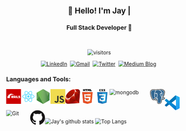 <p>
  <h2 align="center"><b>👋 Hello! I'm Jay | </b></h2>
  <h3 align="center"><b>Full Stack Developer 🚀</b></h3>
</p>
<br />
<p align="center">
    <img align="center" alt="visitors" src="https://gpvc.arturio.dev/jaybhoyar" />
</p>

<p align="center">
  <a href="https://www.linkedin.com/in/jaybhoyar"><img src="https://img.shields.io/badge/linkedin-%230077B5.svg?&style=for-the-badge&logo=linkedin&logoColor=white" alt="LinkedIn" /></a>&nbsp;
<a href="mailto:jaybhoyar1997@gmail.com?subject=Hello%20Jay"><img src="https://img.shields.io/badge/gmail-%23D14836.svg?&style=for-the-badge&logo=gmail&logoColor=white" alt="Gmail"/></a>&nbsp;
<a href="https://www.twitter.com/jaybhoyar"><img src="https://img.shields.io/badge/twitter-%231877F2.svg?&style=for-the-badge&logo=twitter&logoColor=white" alt="Twitter" /></a>&nbsp;
<a href="https://medium.com/@jaybhoyar1997"><img src="https://img.shields.io/badge/medium-%a3a3a3.svg?&style=for-the-badge&logo=medium&logoColor=black" alt="Medium Blog" /></a>&nbsp;
</p>

   
### Languages and Tools: 

<img align="left" alt="Rails" width="40px" src="https://raw.githubusercontent.com/github/explore/80688e429a7d4ef2fca1e82350fe8e3517d3494d/topics/rails/rails.png" />&nbsp;
<img align="left" alt="React" width="40px" src="https://raw.githubusercontent.com/github/explore/80688e429a7d4ef2fca1e82350fe8e3517d3494d/topics/react/react.png" />&nbsp;
<img align="left" alt="Node.js" width="40px" src="https://raw.githubusercontent.com/github/explore/80688e429a7d4ef2fca1e82350fe8e3517d3494d/topics/nodejs/nodejs.png" />&nbsp;
<img align="left" alt="JavaScript" width="40px" src="https://raw.githubusercontent.com/github/explore/80688e429a7d4ef2fca1e82350fe8e3517d3494d/topics/javascript/javascript.png" />&nbsp;
<img align="left" alt="Rails" width="40px" src="https://raw.githubusercontent.com/github/explore/80688e429a7d4ef2fca1e82350fe8e3517d3494d/topics/ruby/ruby.png" />&nbsp;
<img align="left" alt="HTML5" width="40px" src="https://raw.githubusercontent.com/github/explore/80688e429a7d4ef2fca1e82350fe8e3517d3494d/topics/html/html.png" />&nbsp;
<img align="left" alt="CSS3" width="40px" src="https://raw.githubusercontent.com/github/explore/80688e429a7d4ef2fca1e82350fe8e3517d3494d/topics/css/css.png" />&nbsp;
<img align="left" alt="mongodb" width="110px" src="https://www.vectorlogo.zone/logos/mongodb/mongodb-ar21.svg" />&nbsp;
<img align="left" alt="Rails" width="40px" src="https://raw.githubusercontent.com/github/explore/80688e429a7d4ef2fca1e82350fe8e3517d3494d/topics/postgresql/postgresql.png" />&nbsp;
<img align="left" alt="Visual Studio Code" width="40px" src="https://raw.githubusercontent.com/github/explore/80688e429a7d4ef2fca1e82350fe8e3517d3494d/topics/visual-studio-code/visual-studio-code.png" /> &nbsp;
<img align="left" alt="Git" width="65px" src="https://www.vectorlogo.zone/logos/git-scm/git-scm-ar21.svg" />&nbsp;
<img align="left" alt="GitHub" width="40px" src="https://raw.githubusercontent.com/github/explore/78df643247d429f6cc873026c0622819ad797942/topics/github/github.png" />&nbsp;


<br>
  
![Jay's github stats](https://github-readme-stats.vercel.app/api?username=jaybhoyar&show_icons=true&hide_border=true)
![Top Langs](https://github-readme-stats.vercel.app/api/top-langs/?username=jaybhoyar&layout=compact&hide_border=true)

